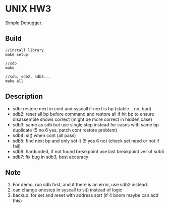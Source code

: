# UNIX HW3
Simple Debugger.
## Build
```
//install library
make setup

//sdb
make

//sdb, sdb2, sdb3...
make all
```

## Description
* sdb: restore next in cont and syscall if next is bp (stable... no, bad)
* sdb2: reset all bp before command and restore all if hit bp to ensure disassemble shows correct (might be more correct in hidden case)
* sdb3: same as sdb but use single step instead for cases with same bp duplicate (5 no 6 yes, patch cont restore problem)
* sdb4: si() when cont (all pass)
* sdb5: find next bp and only set it (5 yes 6 no) (check set need or not if fail)
* sdb6: hardcoded, if not found breakpoint use last breakpoint ver of sdb5
* sdb7: fix bug in sdb3, best accuracy

## Note
1. For demo, run sdb first, and if there is an error, use sdb2 instead.
2. can change onestep in syscall to si() instead of logic
3. backup: for set and reset with address sort (if 4 boom maybe can add this)